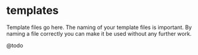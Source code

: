 # templates

Template files go here. The naming of your template files is important. By naming a file correctly you can make it be used without any further work.

@todo

